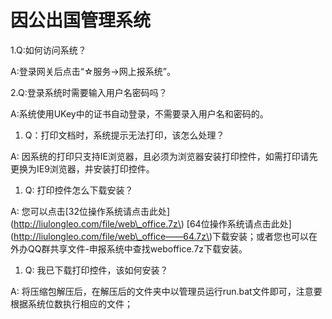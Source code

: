 # 因公出国管理系统

1.Q:如何访问系统？

A:登录网关后点击“☆服务-&gt;网上报系统”。

2.Q:登录系统时需要输入用户名密码吗？

A:系统使用UKey中的证书自动登录，不需要录入用户名和密码的。

1. Q：打印文档时，系统提示无法打印，该怎么处理？

A: 因系统的打印只支持IE浏览器，且必须为浏览器安装打印控件，如需打印请先更换为IE9浏览器，并安装打印控件。

1. Q: 打印控件怎么下载安装？

A: 您可以点击\[32位操作系统请点击此处\]\(http://liulongleo.com/file/web\_office.7z\) \[64位操作系统请点击此处\]\(http://liulongleo.com/file/web\_office——64.7z\)下载安装；或者您也可以在外办QQ群共享文件-申报系统中查找weboffice.7z下载安装。

1. Q: 我已下载打印控件，该如何安装？

A: 将压缩包解压后，在解压后的文件夹中以管理员运行run.bat文件即可，注意要根据系统位数执行相应的文件；

